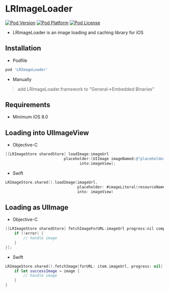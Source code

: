 # LRImageLoader

[![Pod Version](http://img.shields.io/cocoapods/v/LRImageLoader.svg?style=flat)](https://cocoapods.org/pods/LRImageLoader)
[![Pod Platform](http://img.shields.io/cocoapods/p/LRImageLoader.svg?style=flat)](https://cocoapods.org/pods/LRImageLoader)
[![Pod License](http://img.shields.io/cocoapods/l/LRImageLoader.svg?style=flat)](https://github.com/tomrlq/LRImageLoader/blob/master/LICENSE)

* LRImageLoader is an image loading and caching library for iOS

## Installation
* Podfile
```ruby
pod 'LRImageLoader'
```
* Manually
> add LRImageLoader.framework to "General->Embedded Binaries"

## Requirements
* Minimum iOS 8.0

## Loading into UIImageView
* Objective-C
```objective-c
[[LRImageStore sharedStore] loadImage:imageUrl
                          placeholder:[UIImage imageNamed:@"placeholder"]
                                 into:imageView];
```
* Swift
```swift
LRImageStore.shared().loadImage(imageUrl,
                                placeholder: #imageLiteral(resourceName: "placeholder"),
                                into: imageView)
```
## Loading as UIImage
* Objective-C
```objective-c
[[LRImageStore sharedStore] fetchImageForURL:imageUrl progress:nil completion:^(UIImage * _Nullable image, NSString * _Nullable error) {
    if (!error) {
        // handle image
    }
}];
```
* Swift
```swift
LRImageStore.shared().fetchImage(forURL: item.imageUrl, progress: nil) { (image, errStr) in
    if let successImage = image {
        // handle image
    }
}
```
